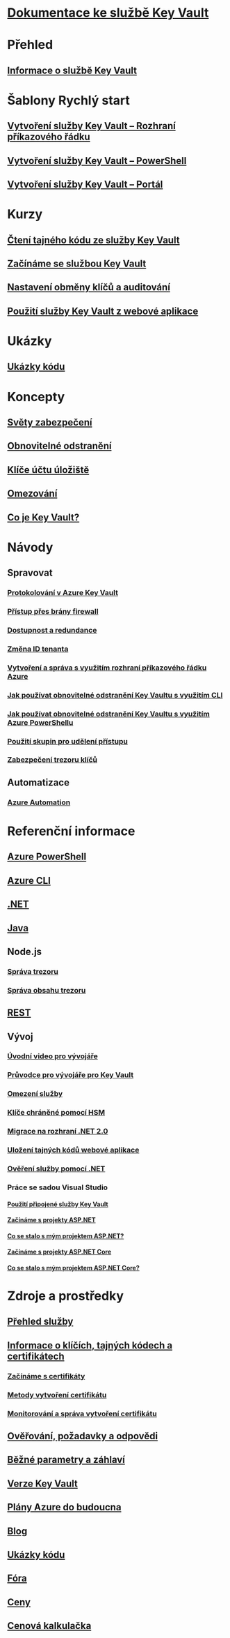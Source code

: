 # [Dokumentace ke službě Key Vault](index.yml)

# Přehled
## [Informace o službě Key Vault](key-vault-overview.md)

# Šablony Rychlý start
## [Vytvoření služby Key Vault – Rozhraní příkazového řádku](quick-create-cli.md)
## [Vytvoření služby Key Vault – PowerShell](quick-create-powershell.md)
## [Vytvoření služby Key Vault – Portál](quick-create-portal.md)

# Kurzy
## [Čtení tajného kódu ze služby Key Vault ](tutorial-web-application-keyvault.md)
## [Začínáme se službou Key Vault](key-vault-get-started.md)
## [Nastavení obměny klíčů a auditování](key-vault-key-rotation-log-monitoring.md)
## [Použití služby Key Vault z webové aplikace](key-vault-use-from-web-application.md)
# Ukázky
## [Ukázky kódu](https://azure.microsoft.com/resources/samples/?service=key-vault)
# Koncepty
## [Světy zabezpečení](key-vault-ovw-security-worlds.md)
## [Obnovitelné odstranění](key-vault-ovw-soft-delete.md)
## [Klíče účtu úložiště](key-vault-ovw-storage-keys.md)
## [Omezování](key-vault-ovw-throttling.md)
## [Co je Key Vault?](key-vault-whatis.md)

# Návody
## Spravovat
### [Protokolování v Azure Key Vault](key-vault-logging.md)
### [Přístup přes brány firewall](key-vault-access-behind-firewall.md)
### [Dostupnost a redundance](key-vault-disaster-recovery-guidance.md)
### [Změna ID tenanta](key-vault-subscription-move-fix.md)
### [Vytvoření a správa s využitím rozhraní příkazového řádku Azure](key-vault-manage-with-cli2.md)
### [Jak používat obnovitelné odstranění Key Vaultu s využitím CLI](key-vault-soft-delete-cli.md)
### [Jak používat obnovitelné odstranění Key Vaultu s využitím Azure PowerShellu](key-vault-soft-delete-powershell.md)
### [Použití skupin pro udělení přístupu](key-vault-group-permissions-for-apps.md)
### [Zabezpečení trezoru klíčů](key-vault-secure-your-key-vault.md)

## Automatizace
### [Azure Automation](automation-manage-key-vault.md)

# Referenční informace
## [Azure PowerShell](/powershell/module/azurerm.keyvault)
## [Azure CLI](/cli/azure/keyvault)
## [.NET](/dotnet/api/microsoft.azure.keyvault)
## [Java](/java/api/com.microsoft.azure.keyvault)
## Node.js
### [Správa trezoru](http://azure.github.io/azure-sdk-for-node/azure-arm-keyvault/latest)
### [Správa obsahu trezoru](http://azure.github.io/azure-sdk-for-node/azure-keyvault/latest)
## [REST](/rest/api/keyvault)
## Vývoj
### [Úvodní video pro vývojáře](http://channel9.msdn.com/Blogs/Windows-Azure/Azure-Key-Vault-Developer-Quick-Start)
### [Průvodce pro vývojáře pro Key Vault](key-vault-developers-guide.md)
### [Omezení služby](key-vault-service-limits.md)
### [Klíče chráněné pomocí HSM](key-vault-hsm-protected-keys.md)
### [Migrace na rozhraní .NET 2.0](key-vault-dotnet2api-release-notes.md)
### [Uložení tajných kódů webové aplikace](vs-secure-secret-appsettings.md)
### [Ověření služby pomocí .NET](service-to-service-authentication.md)
### Práce se sadou Visual Studio
#### [Použití připojené služby Key Vault](vs-key-vault-add-connected-service.md)
#### [Začínáme s projekty ASP.NET](vs-key-vault-aspnet-get-started.md)
#### [Co se stalo s mým projektem ASP.NET?](vs-key-vault-aspnet-what-happened.md)
#### [Začínáme s projekty ASP.NET Core](vs-key-vault-aspnet-core-get-started.md)
#### [Co se stalo s mým projektem ASP.NET Core?](vs-key-vault-aspnet-core-what-happened.md)

# Zdroje a prostředky
## [Přehled služby](https://azure.microsoft.com/services/key-vault/)
## [Informace o klíčích, tajných kódech a certifikátech](about-keys-secrets-and-certificates.md)
### [Začínáme s certifikáty](certificate-scenarios.md)
### [Metody vytvoření certifikátu](create-certificate.md)
### [Monitorování a správa vytvoření certifikátu](create-certificate-scenarios.md)
## [Ověřování, požadavky a odpovědi](authentication-requests-and-responses.md)
## [Běžné parametry a záhlaví](common-parameters-and-headers.md)
## [Verze Key Vault](key-vault-versions.md)
## [Plány Azure do budoucna](https://azure.microsoft.com/roadmap/?category=security-identity)
## [Blog](http://blogs.technet.com/b/kv/)
## [Ukázky kódu](https://www.microsoft.com/download/details.aspx?id=45343)
## [Fóra](https://social.msdn.microsoft.com/forums/azure/home?forum=AzureKeyVault)
## [Ceny](https://azure.microsoft.com/pricing/details/key-vault/)
## [ Cenová kalkulačka](https://azure.microsoft.com/pricing/calculator/)
